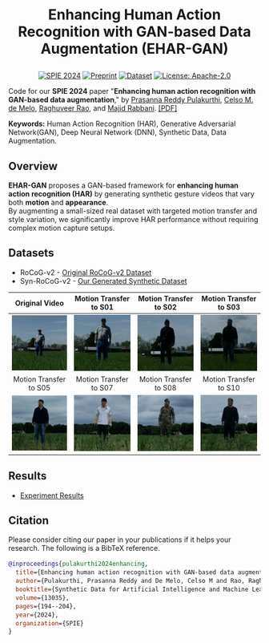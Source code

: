 # <p align="center">Enhancing Human Action Recognition with GAN-based Data Augmentation (EHAR-GAN)</p>

<p align="center">
  <a href="https://doi.org/10.1117/12.3021572"><img src="https://img.shields.io/badge/SPIE-2024-yellow.svg" alt="SPIE 2024"></a>
  <a href="https://prasannapulakurthi.github.io/papers/PDFs/2024_SPIE_EHAR-GAN.pdf"><img src="https://img.shields.io/badge/Preprint-2024-b31b1b.svg" alt="Preprint"></a>
  <a href="https://huggingface.co/datasets/prasannareddyp/Syn-RoCoG-v2"><img src="https://img.shields.io/badge/HF-Dataset-white.svg" alt="Dataset"></a>
  <a href="LICENSE"><img src="https://img.shields.io/badge/License-Apache%202.0-blue.svg" alt="License: Apache-2.0"></a>
</p>

Code for our **SPIE 2024** paper "**Enhancing human action recognition with GAN-based data augmentation**,"
by [Prasanna Reddy Pulakurthi](https://www.prasannapulakurthi.com/), [Celso M. de Melo](https://celsodemelo.net/), [Raghuveer Rao](https://ieeexplore.ieee.org/author/37281258600), and [Majid Rabbani](https://www.rit.edu/directory/mxreee-majid-rabbani). [[PDF]](https://prasannapulakurthi.github.io/papers/PDFs/2024_SPIE_EHAR-GAN.pdf)

**Keywords:** Human Action Recognition (HAR), Generative Adversarial Network(GAN), Deep Neural Network (DNN), Synthetic Data, Data Augmentation.

## Overview
**EHAR-GAN** proposes a GAN-based framework for **enhancing human action recognition (HAR)** by generating synthetic gesture videos that vary both **motion** and **appearance**.  
By augmenting a small-sized real dataset with targeted motion transfer and style variation, we significantly improve HAR performance without requiring complex motion capture setups.

## Datasets

- RoCoG-v2 - [Original RoCoG-v2 Dataset](https://www.cis.jhu.edu/~rocog/data/)
- Syn-RoCoG-v2 - [Our Generated Synthetic Dataset](https://huggingface.co/datasets/prasannareddyp/Syn-RoCoG-v2)

| Original Video | Motion Transfer to S01 | Motion Transfer to S02 | Motion Transfer to S03 | 
| :---: | :---: | :---: | :---: | 
|<img src="assets/real2real_ground/S01_10m_ground_label1_start1803.gif"/> | <img src="assets/real2real_ground/S01-S01_10m_ground_label1_start1803.gif"/> | <img src="assets/real2real_ground/S02-S01_10m_ground_label1_start1803.gif"/> | <img src="assets/real2real_ground/S03-S01_10m_ground_label1_start1803.gif"/> |
| Motion Transfer to S05 | Motion Transfer to S07 | Motion Transfer to S08 | Motion Transfer to S10 | 
|<img src="assets/real2real_ground/S05-S01_10m_ground_label1_start1803.gif"/> | <img src="assets/real2real_ground/S07-S01_10m_ground_label1_start1803.gif"/> | <img src="assets/real2real_ground/S08-S01_10m_ground_label1_start1803.gif"/> | <img src="assets/real2real_ground/S10-S01_10m_ground_label1_start1803.gif"/> |

## Results
- [Experiment Results](https://drive.google.com/file/d/1hGq0SXFiYJmUaaEMXkE4rDiyMyUPU21_/view?usp=sharing)

## Citation
Please consider citing our paper in your publications if it helps your research. The following is a BibTeX reference.
```bibtex
@inproceedings{pulakurthi2024enhancing,
  title={Enhancing human action recognition with GAN-based data augmentation},
  author={Pulakurthi, Prasanna Reddy and De Melo, Celso M and Rao, Raghuveer and Rabbani, Majid},
  booktitle={Synthetic Data for Artificial Intelligence and Machine Learning: Tools, Techniques, and Applications II},
  volume={13035},
  pages={194--204},
  year={2024},
  organization={SPIE}
}
```
